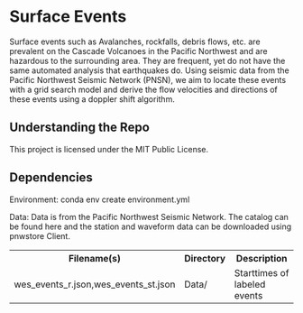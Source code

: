# Surface Events
Surface events such as Avalanches, rockfalls, debris flows, etc. are prevalent on the Cascade Volcanoes in the Pacific Northwest and are hazardous to the surrounding area. They are frequent, yet do not have the same automated analysis that earthquakes do. Using seismic data from the Pacific Northwest Seismic Network (PNSN), we aim to locate these events with a grid search model and derive the flow velocities and directions of these events using a doppler shift algorithm.

<h2>Understanding the Repo</h2>
<table>
  <tr>
    <th>Filename(s)</th>
    <th>Directory</th>
    <th>Description</th>
  </tr>
  <tr>
    <td>wes_events_r.json,wes_events_st.json</td>
    <td>Data/</td>
    <td>Starttimes of labeled events</td>
  </tr>
  <tr>


This project is licensed under the MIT Public License.

## Dependencies
Environment: 
conda env create environment.yml

Data: Data is from the Pacific Northwest Seismic Network. The catalog can be found here and the station and waveform data can be downloaded using pnwstore Client. 

